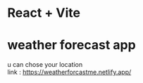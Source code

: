 # React + Vite
# weather forecast app 

u can chose your location <br>
link : https://weatherforcastme.netlify.app/
